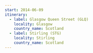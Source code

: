 ```yaml
---
start: 2014-06-09
itinerary:
  - label: Glasgow Queen Street (GLQ)
    locality: Glasgow
    country_name: Scotland
  - label: Stirling (STG)
    locality: Stirling
    country_name: Scotland
---
```

